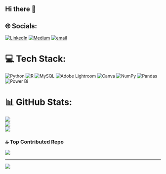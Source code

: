 ## Hi there 👋

<!--
**nidhigupta3/nidhigupta3** is a ✨ _special_ ✨ repository because its `README.md` (this file) appears on your GitHub profile.

Here are some ideas to get you started:

- 🔭 I’m currently working on ...
- 🌱 I’m currently learning ...
- 👯 I’m looking to collaborate on ...
- 🤔 I’m looking for help with ...
- 💬 Ask me about ...
- 📫 How to reach me: ...
- 😄 Pronouns: ...
- ⚡ Fun fact: ...
-->



## 🌐 Socials:
[![LinkedIn](https://img.shields.io/badge/LinkedIn-%230077B5.svg?logo=linkedin&logoColor=white)](https://linkedin.com/in/https://www.linkedin.com/in/nidhigupta03/) [![Medium](https://img.shields.io/badge/Medium-12100E?logo=medium&logoColor=white)](https://medium.com/@https://medium.com/@nidhi.gupta) [![email](https://img.shields.io/badge/Email-D14836?logo=gmail&logoColor=white)](mailto:nidhi.gupta3@yahoo.in) 

# 💻 Tech Stack:
![Python](https://img.shields.io/badge/python-3670A0?style=for-the-badge&logo=python&logoColor=ffdd54) ![R](https://img.shields.io/badge/r-%23276DC3.svg?style=for-the-badge&logo=r&logoColor=white) ![MySQL](https://img.shields.io/badge/mysql-4479A1.svg?style=for-the-badge&logo=mysql&logoColor=white) ![Adobe Lightroom](https://img.shields.io/badge/Adobe%20Lightroom-31A8FF.svg?style=for-the-badge&logo=Adobe%20Lightroom&logoColor=white) ![Canva](https://img.shields.io/badge/Canva-%2300C4CC.svg?style=for-the-badge&logo=Canva&logoColor=white) ![NumPy](https://img.shields.io/badge/numpy-%23013243.svg?style=for-the-badge&logo=numpy&logoColor=white) ![Pandas](https://img.shields.io/badge/pandas-%23150458.svg?style=for-the-badge&logo=pandas&logoColor=white) ![Power Bi](https://img.shields.io/badge/power_bi-F2C811?style=for-the-badge&logo=powerbi&logoColor=black)
# 📊 GitHub Stats:
![](https://github-readme-stats.vercel.app/api?username=nidhigupta3&theme=swift&hide_border=false&include_all_commits=true&count_private=false)<br/>
![](https://nirzak-streak-stats.vercel.app/?user=nidhigupta3&theme=swift&hide_border=false)<br/>
![](https://github-readme-stats.vercel.app/api/top-langs/?username=nidhigupta3&theme=swift&hide_border=false&include_all_commits=true&count_private=false&layout=compact)

### 🔝 Top Contributed Repo
![](https://github-contributor-stats.vercel.app/api?username=nidhigupta3&limit=5&theme=dark&combine_all_yearly_contributions=true)

---
[![](https://visitcount.itsvg.in/api?id=nidhigupta3&icon=0&color=0)](https://visitcount.itsvg.in)

<!-- Proudly created with GPRM ( https://gprm.itsvg.in ) -->
